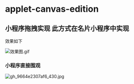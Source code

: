 # applet-canvas-edition

## 小程序拖拽实现 此方式在名片小程序中实现

效果如下

![效果图.gif](https://upload-images.jianshu.io/upload_images/2046465-e0281a29c2fdf021.gif?imageMogr2/auto-orient/strip)

### 小程序直接围观

![gh_9664e2307af6_430.jpg](https://upload-images.jianshu.io/upload_images/2046465-cb18abd76f89d66e.jpg?imageMogr2/auto-orient/strip%7CimageView2/2/w/1240)
